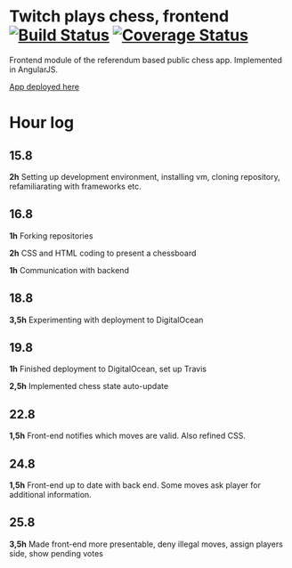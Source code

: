 # Twitch plays chess, frontend [![Build Status](https://travis-ci.org/FeisEater/twitch-plays-chess-frontend.svg?branch=master)](https://travis-ci.org/FeisEater/twitch-plays-chess-frontend) [![Coverage Status](https://coveralls.io/repos/github/FeisEater/twitch-plays-chess-frontend/badge.svg?branch=master)](https://coveralls.io/github/FeisEater/twitch-plays-chess-frontend?branch=master)
Frontend module of the referendum based public chess app. Implemented in AngularJS.

[App deployed here](http://twitch-plays-chess.herokuapp.com)

# Hour log

## 15.8

**2h** Setting up development environment, installing vm, cloning repository, refamiliarating with frameworks etc.

## 16.8

**1h** Forking repositories

**2h** CSS and HTML coding to present a chessboard

**1h** Communication with backend

## 18.8

**3,5h** Experimenting with deployment to DigitalOcean

## 19.8

**1h** Finished deployment to DigitalOcean, set up Travis

**2,5h** Implemented chess state auto-update

## 22.8

**1,5h** Front-end notifies which moves are valid. Also refined CSS.

## 24.8

**1,5h** Front-end up to date with back end. Some moves ask player for additional information.

## 25.8

**3,5h** Made front-end more presentable, deny illegal moves, assign players side, show pending votes
